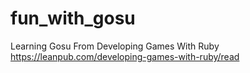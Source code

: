 # fun_with_gosu
Learning Gosu From Developing Games With Ruby https://leanpub.com/developing-games-with-ruby/read
